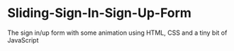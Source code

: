 # Sliding-Sign-In-Sign-Up-Form
The sign in/up form with some animation using HTML, CSS and a tiny bit of JavaScript
